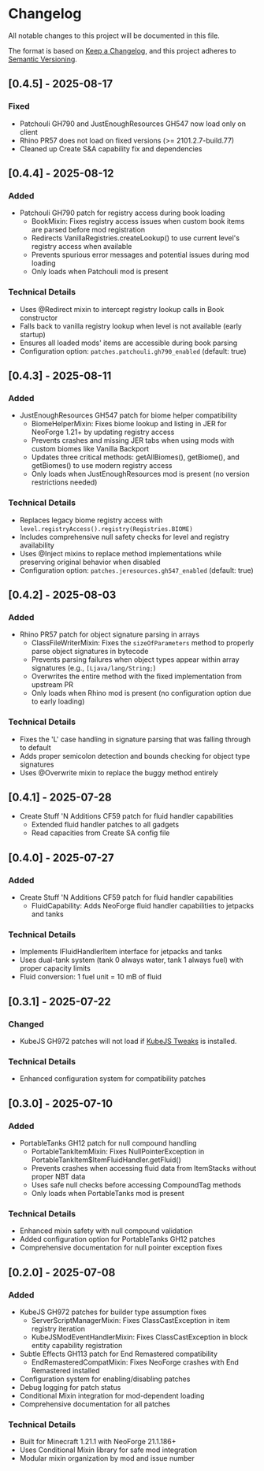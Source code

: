 # Changelog

All notable changes to this project will be documented in this file.

The format is based on [Keep a Changelog](https://keepachangelog.com/en/1.0.0/),
and this project adheres to [Semantic Versioning](https://semver.org/spec/v2.0.0.html).

## [0.4.5] - 2025-08-17

### Fixed
- Patchouli GH790 and JustEnoughResources GH547 now load only on client
- Rhino PR57 does not load on fixed versions (>= 2101.2.7-build.77)
- Cleaned up Create S&A capability fix and dependencies

## [0.4.4] - 2025-08-12

### Added
- Patchouli GH790 patch for registry access during book loading
  - BookMixin: Fixes registry access issues when custom book items are parsed before mod registration
  - Redirects VanillaRegistries.createLookup() to use current level's registry access when available
  - Prevents spurious error messages and potential issues during mod loading
  - Only loads when Patchouli mod is present

### Technical Details
- Uses @Redirect mixin to intercept registry lookup calls in Book constructor
- Falls back to vanilla registry lookup when level is not available (early startup)
- Ensures all loaded mods' items are accessible during book parsing
- Configuration option: `patches.patchouli.gh790_enabled` (default: true)

## [0.4.3] - 2025-08-11

### Added
- JustEnoughResources GH547 patch for biome helper compatibility
  - BiomeHelperMixin: Fixes biome lookup and listing in JER for NeoForge 1.21+ by updating registry access
  - Prevents crashes and missing JER tabs when using mods with custom biomes like Vanilla Backport
  - Updates three critical methods: getAllBiomes(), getBiome(), and getBiomes() to use modern registry access
  - Only loads when JustEnoughResources mod is present (no version restrictions needed)

### Technical Details
- Replaces legacy biome registry access with `level.registryAccess().registry(Registries.BIOME)`
- Includes comprehensive null safety checks for level and registry availability
- Uses @Inject mixins to replace method implementations while preserving original behavior when disabled
- Configuration option: `patches.jeresources.gh547_enabled` (default: true)

## [0.4.2] - 2025-08-03

### Added
- Rhino PR57 patch for object signature parsing in arrays
  - ClassFileWriterMixin: Fixes the `sizeOfParameters` method to properly parse object signatures in bytecode
  - Prevents parsing failures when object types appear within array signatures (e.g., `[Ljava/lang/String;`)
  - Overwrites the entire method with the fixed implementation from upstream PR
  - Only loads when Rhino mod is present (no configuration option due to early loading)

### Technical Details
- Fixes the 'L' case handling in signature parsing that was falling through to default
- Adds proper semicolon detection and bounds checking for object type signatures
- Uses @Overwrite mixin to replace the buggy method entirely

## [0.4.1] - 2025-07-28
- Create Stuff 'N Additions CF59 patch for fluid handler capabilities
  - Extended fluid handler patches to all gadgets
  - Read capacities from Create SA config file

## [0.4.0] - 2025-07-27

### Added
- Create Stuff 'N Additions CF59 patch for fluid handler capabilities
  - FluidCapability: Adds NeoForge fluid handler capabilities to jetpacks and tanks

### Technical Details
- Implements IFluidHandlerItem interface for jetpacks and tanks
- Uses dual-tank system (tank 0 always water, tank 1 always fuel) with proper capacity limits
- Fluid conversion: 1 fuel unit = 10 mB of fluid

## [0.3.1] - 2025-07-22

### Changed
- KubeJS GH972 patches will not load if
  [KubeJS Tweaks](https://www.curseforge.com/minecraft/mc-mods/kubejs-tweaks) is installed.

### Technical Details
- Enhanced configuration system for compatibility patches

## [0.3.0] - 2025-07-10

### Added
- PortableTanks GH12 patch for null compound handling
  - PortableTankItemMixin: Fixes NullPointerException in PortableTankItem$ItemFluidHandler.getFluid()
  - Prevents crashes when accessing fluid data from ItemStacks without proper NBT data
  - Uses safe null checks before accessing CompoundTag methods
  - Only loads when PortableTanks mod is present

### Technical Details
- Enhanced mixin safety with null compound validation
- Added configuration option for PortableTanks GH12 patches
- Comprehensive documentation for null pointer exception fixes

## [0.2.0] - 2025-07-08

### Added
- KubeJS GH972 patches for builder type assumption fixes
  - ServerScriptManagerMixin: Fixes ClassCastException in item registry iteration
  - KubeJSModEventHandlerMixin: Fixes ClassCastException in block entity capability registration
- Subtle Effects GH113 patch for End Remastered compatibility
  - EndRemasteredCompatMixin: Fixes NeoForge crashes with End Remastered installed
- Configuration system for enabling/disabling patches
- Debug logging for patch status
- Conditional Mixin integration for mod-dependent loading
- Comprehensive documentation for all patches

### Technical Details
- Built for Minecraft 1.21.1 with NeoForge 21.1.186+
- Uses Conditional Mixin library for safe mod integration
- Modular mixin organization by mod and issue number